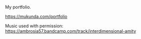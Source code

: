 My portfolio.

https://mukunda.com/portfolio

Music used with permission: https://ambrosia57.bandcamp.com/track/interdimensional-amity
